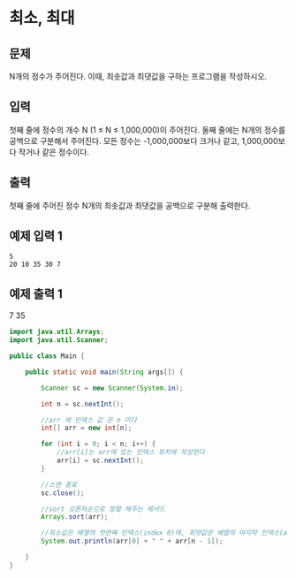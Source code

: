 # 최소, 최대

## 문제
N개의 정수가 주어진다. 이때, 최솟값과 최댓값을 구하는 프로그램을 작성하시오.

## 입력
첫째 줄에 정수의 개수 N (1 ≤ N ≤ 1,000,000)이 주어진다. 둘째 줄에는 N개의 정수를 공백으로 구분해서 주어진다. 모든 정수는 -1,000,000보다 크거나 같고, 1,000,000보다 작거나 같은 정수이다.

## 출력
첫째 줄에 주어진 정수 N개의 최솟값과 최댓값을 공백으로 구분해 출력한다.

## 예제 입력 1

```
5
20 10 35 30 7
```
## 예제 출력 1

7 35

```java
import java.util.Arrays;
import java.util.Scanner;

public class Main {

    public static void main(String args[]) {

        Scanner sc = new Scanner(System.in);

        int n = sc.nextInt();

        //arr 에 인덱스 값 은 n 이다
        int[] arr = new int[n];

        for (int i = 0; i < n; i++) {
            //arr[i]는 arr에 있는 인덱스 위치에 작성한다
            arr[i] = sc.nextInt();
        }

        //스캔 종료
        sc.close();

        //sort 오른차순으로 정렬 해주는 메서드
        Arrays.sort(arr);

        //최소값은 배열의 첫번째 인덱스(index 0)에, 최댓값은 배열의 마지막 인덱스(arr.length-1)에 있을테니 이를 출력하면 된다.
        System.out.println(arr[0] + " " + arr[n - 1]);

    }
}
```
